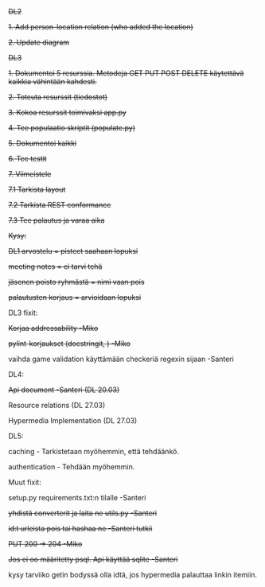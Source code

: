 ~~DL2~~

~~1. Add person-location relation (who added the location)~~

~~2. Update diagram~~

~~DL3~~

~~1. Dokumentoi 5 resurssia. Metodeja GET PUT POST DELETE käytettävä kaikkia vähintään kahdesti.~~

~~2. Toteuta resurssit (tiedostot)~~

~~3. Kokoa resurssit toimivaksi app.py~~

~~4. Tee populaatio skriptit (populate.py)~~

~~5. Dokumentoi kaikki~~

~~6. Tee testit~~

~~7. Viimeistele~~

~~7.1 Tarkista layout~~

~~7.2 Tarkista REST conformance~~

~~7.3 Tee palautus ja varaa aika~~


~~Kysy:~~

~~DL1 arvostelu = pisteet saahaan lopuksi~~

~~meeting notes = ei tarvi tehä~~

~~jäsenen poisto ryhmästä = nimi vaan pois~~

~~palautusten korjaus = arvioidaan lopuksi~~


DL3 fixit:
  
~~Korjaa addressability -Miko~~

~~pylint-korjaukset (docstringit, ) -Miko~~

vaihda game validation käyttämään checkeriä regexin sijaan -Santeri

DL4:

~~Api document -Santeri (DL 20.03)~~

Resource relations (DL 27.03)

Hypermedia Implementation (DL 27.03)

DL5:

caching - Tarkistetaan myöhemmin, että tehdäänkö.

authentication - Tehdään myöhemmin.

Muut fixit:

setup.py requirements.txt:n tilalle -Santeri

~~yhdistä converterit ja laita ne utils.py -Santeri~~

~~id:t urleista pois tai hashaa ne -Santeri tutkii~~

~~PUT 200 -> 204 -Miko~~

~~Jos ei oo määritetty psql. Api käyttää sqlite -Santeri~~

kysy tarviiko getin bodyssä olla idtä, jos hypermedia palauttaa linkin itemiin.
